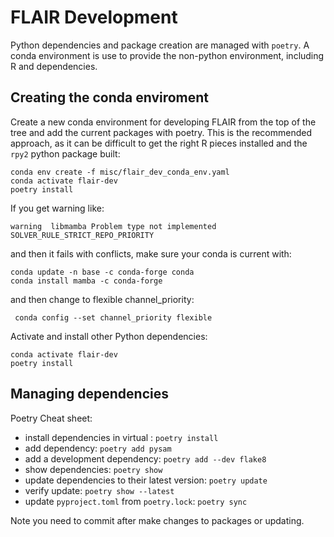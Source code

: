 # FLAIR Development

Python dependencies and package creation are managed with `poetry`.
A conda environment is use to provide the non-python environment,
including R and dependencies. 


## Creating the conda enviroment
Create a new conda environment for developing FLAIR from the top of
the tree and add the current packages with poetry.
This is the recommended approach, as it can be difficult
to get the right R pieces installed and the `rpy2` python package built:
```
conda env create -f misc/flair_dev_conda_env.yaml
conda activate flair-dev
poetry install
```

If you get warning like:
```
warning  libmamba Problem type not implemented SOLVER_RULE_STRICT_REPO_PRIORITY
```
and then it fails with conflicts, make sure your conda is current with:

```
conda update -n base -c conda-forge conda
conda install mamba -c conda-forge
```
and then change to flexible channel_priority:
```
 conda config --set channel_priority flexible
```

Activate and install other Python dependencies:
```
conda activate flair-dev
poetry install
```

## Managing dependencies



Poetry Cheat sheet:
* install dependencies in virtual : `poetry install`
* add dependency: `poetry add pysam`
* add a development dependency: `poetry add --dev flake8`
* show dependencies: `poetry show`
* update dependencies to their latest version: `poetry update`
* verify update: `poetry show --latest`
* update `pyproject.toml` from `poetry.lock`: `poetry sync`


Note you need to commit after make changes to packages or updating.
